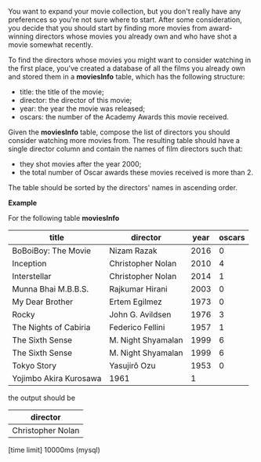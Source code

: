 You want to expand your movie collection, but you don't really have any preferences so you're not sure where to start. After some consideration, you decide that you should start by finding more movies from award-winning directors whose movies you already own and who have shot a movie somewhat recently.

To find the directors whose movies you might want to consider watching in the first place, you've created a database of all the films you already own and stored them in a __moviesInfo__ table, which has the following structure:

* title: the title of the movie;
* director: the director of this movie;
* year: the year the movie was released;
* oscars: the number of the Academy Awards this movie received.

Given the __moviesInfo__ table, compose the list of directors you should consider watching more movies from. The resulting table should have a single director column and contain the names of film directors such that:

* they shot movies after the year 2000;
* the total number of Oscar awards these movies received is more than 2.

The table should be sorted by the directors' names in ascending order.

__Example__

For the following table __moviesInfo__

|title|	director	|year	|oscars|
|---|---|---|---|
|BoBoiBoy: The Movie	|Nizam Razak|	2016|	0|
|Inception|	Christopher Nolan|	2010	|4|
|Interstellar	|Christopher Nolan|	2014	|1|
|Munna Bhai M.B.B.S.|	Rajkumar Hirani	|2003|	0|
|My Dear Brother|	Ertem Egilmez|	1973|	0|
|Rocky|	John	G. Avildsen|	1976|	3|
|The Nights of Cabiria|	Federico Fellini	|1957	|1|
|The Sixth Sense|	M. Night Shyamalan|	1999|	6|
|The Sixth Sense|	M. Night Shyamalan|	1999|	6|
|Tokyo Story|	Yasujirô Ozu|	1953|	0|
|Yojimbo	Akira Kurosawa|	1961|	1|

the output should be

|director|
|---|
|Christopher Nolan|

[time limit] 10000ms (mysql)
